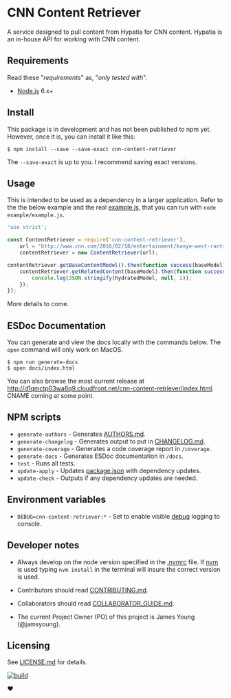 # CNN Content Retriever

A service designed to pull content from Hypatia for CNN content.  Hypatia is
an in-house API for working with CNN content.



## Requirements

Read these "_requirements_" as, "_only tested with_".

- [Node.js](https://nodejs.org/) 6.x+



## Install

This package is in development and has not been published to npm yet.  However,
once it is, you can install it like this:

```shell
$ npm install --save --save-exact cnn-content-retriever
```

The `--save-exact` is up to you.  I recommend saving exact versions.



## Usage

This is intended to be used as a dependency in a larger application.  Refer to
the the below example and the real [example.js](./example/example.js), that you
can run with `node example/example.js`.

```javascript
'use strict';

const ContentRetriever = require('cnn-content-retriever'),
    url = 'http://www.cnn.com/2016/02/18/entertainment/kanye-west-rants-feat/index.html',
    contentRetriever = new ContentRetriever(url);

contentRetriever.getBaseContentModel().then(function success(baseModel) {
    contentRetriever.getRelatedContent(baseModel).then(function success(hydratedModel) {
        console.log(JSON.stringify(hydratedModel, null, 2));
    });
});
```

More details to come.



## ESDoc Documentation

You can generate and view the docs locally with the commands below.  The `open`
command will only work on MacOS.

```shell
$ npm run generate-docs
$ open docs/index.html
```

You can also browse the most current release at
http://d1qmctp03wa6q9.cloudfront.net/cnn-content-retriever/index.html. CNAME
coming at some point.



## NPM scripts

- `generate-authors` - Generates [AUTHORS.md](./AUTHORS.md).
- `generate-changelog` - Generates output to put in [CHANGELOG.md](./CHANGELOG.md).
- `generate-coverage` - Generates a code coverage report in `/coverage`.
- `generate-docs` - Generates ESDoc documentation in `/docs`.
- `test` - Runs all tests.
- `update-apply` - Updates [package.json](./package.json) with dependency updates.
- `update-check` - Outputs if any dependency updates are needed.



## Environment variables

- `DEBUG=cnn-content-retriever:*` - Set to enable visible
  [debug](https://www.npmjs.com/package/debug) logging to console.



## Developer notes

- Always develop on the node version specified in the [.nvmrc](./.nvmrc) file.
  If [nvm](https://github.com/creationix/nvm) is used typing `nvm install`
  in the terminal will insure the correct version is used.

- Contributors should read [CONTRIBUTING.md](./CONTRIBUTING.md).

- Collaborators should read [COLLABORATOR_GUIDE.md](./COLLABORATOR_GUIDE.md).

- The current Project Owner (PO) of this project is James Young (@jamsyoung).



## Licensing

See [LICENSE.md](./LICENSE.md) for details.




[![build](https://img.shields.io/travis/cnnlabs/cnn-content-retriever/master.svg?style=flat-square)](https://travis-ci.org/cnnlabs/cnn-content-retriever)

♥
